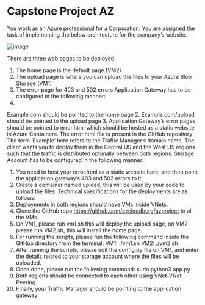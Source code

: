# Capstone Project AZ
You work as an Azure professional for a Corporation. You are assigned the task of implementing the below architecture for the company’s website.

![image](https://github.com/user-attachments/assets/83cdccd4-f124-479b-be12-8449b8794fd2)

There are three web pages to be deployed:
1. The home page is the default page (VM2)
2. The upload page is where you can upload the files to your Azure Blob Storage (VM1)
3. The error page for 403 and 502 errors Application Gateway has to be configured in the following manner:
1.
Example.com should be pointed to the home page
2.
Example.com/upload should be pointed to the upload page
3.
Application Gateway’s error pages should be pointed to error.html which should be hosted as a static website in Azure Containers. The error.html file is present in the GitHub repository
The term ‘Example’ here refers to the Traffic Manager’s domain name. The client wants you to deploy them in the Central US and the West US regions such that the traffic is distributed optimally between both regions. Storage Account has to be configured in the following manner:
1. You need to host your error.html as a static website here, and then point the application gateway’s 403 and 502 errors to it.
2. Create a container named upload, this will be used by your code to upload the files. Technical specifications for the deployments are as follows:
1. Deployments in both regions should have VMs inside VNets.
2. Clone the GitHub repo https://github.com/azcloudberg/azproject to all the VMs.
3. On VM1, please run vm1.sh this will deploy the upload page, on VM2 please run VM2.sh, this will install the home page.
4. For running the scripts, please run the following command inside the GitHub directory from the terminal.
VM1: ./vm1.sh
VM2: ./vm2.sh
5. After running the scripts, please edit the config.py file on VM1, and enter the details related to your storage account where the files will be uploaded.
6. Once done, please run the following command: sudo python3 app.py
7. Both regions should be connected to each other using VNet-VNet Peering.
8. Finally, your Traffic Manager should be pointing to the application gateway
    
